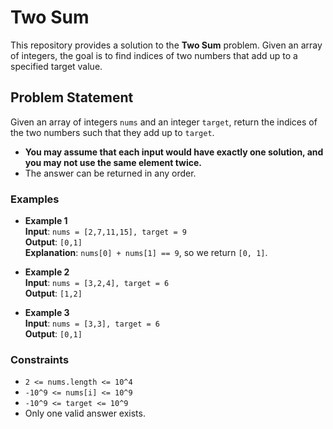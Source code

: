 # Two Sum

This repository provides a solution to the **Two Sum** problem. Given an array of integers, the goal is to find indices of two numbers that add up to a specified target value.

## Problem Statement

Given an array of integers `nums` and an integer `target`, return the indices of the two numbers such that they add up to `target`.

- **You may assume that each input would have exactly one solution, and you may not use the same element twice.**
- The answer can be returned in any order.

### Examples

- **Example 1**  
  **Input**: `nums = [2,7,11,15], target = 9`  
  **Output**: `[0,1]`  
  **Explanation**: `nums[0] + nums[1] == 9`, so we return `[0, 1]`.

- **Example 2**  
  **Input**: `nums = [3,2,4], target = 6`  
  **Output**: `[1,2]`

- **Example 3**  
  **Input**: `nums = [3,3], target = 6`  
  **Output**: `[0,1]`

### Constraints

- `2 <= nums.length <= 10^4`
- `-10^9 <= nums[i] <= 10^9`
- `-10^9 <= target <= 10^9`
- Only one valid answer exists.
